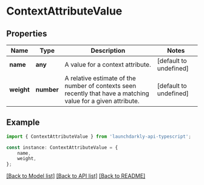 # ContextAttributeValue


## Properties

Name | Type | Description | Notes
------------ | ------------- | ------------- | -------------
**name** | **any** | A value for a context attribute. | [default to undefined]
**weight** | **number** | A relative estimate of the number of contexts seen recently that have a matching value for a given attribute. | [default to undefined]

## Example

```typescript
import { ContextAttributeValue } from 'launchdarkly-api-typescript';

const instance: ContextAttributeValue = {
    name,
    weight,
};
```

[[Back to Model list]](../README.md#documentation-for-models) [[Back to API list]](../README.md#documentation-for-api-endpoints) [[Back to README]](../README.md)
